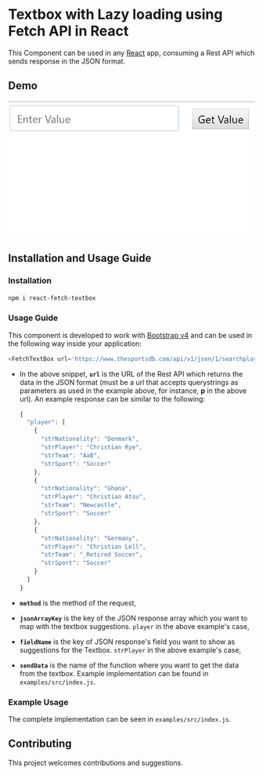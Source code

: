 # Textbox with Lazy loading using Fetch API in React

This Component can be used in any [React](https://reactjs.com) app, consuming a Rest API which sends response in the JSON format. 

## Demo

![DemoGif](/examples/InAction.gif?raw=true "Gif")


## Installation and Usage Guide
### Installation
`npm i react-fetch-textbox`

### Usage Guide
This component is developed to work with [Bootstrap v4](https://getbootstrap.com/docs/4.0/getting-started/introduction/) and can be used in the following way inside your application:

```js
<FetchTextBox url='https://www.thesportsdb.com/api/v1/json/1/searchplayers.php?p=' method='GET' jsonArrayKey='player' fieldName="strPlayer" sendData={getData.bind(this)} />
```
  - In the above snippet, **`url`** is the URL of the Rest API which returns the data in the JSON format (must be a url that accepts querystrings as parameters as used in the example above, for instance, **p** in the above url). An example response can be similar  to the following:

      ```js
      {
        "player": [
          {
            "strNationality": "Denmark",
            "strPlayer": "Christian Rye",
            "strTeam": "AaB",
            "strSport": "Soccer"
          },
          {
            "strNationality": "Ghana",
            "strPlayer": "Christian Atsu",
            "strTeam": "Newcastle",
            "strSport": "Soccer"
          },
          {
            "strNationality": "Germany",
            "strPlayer": "Christian Lell",
            "strTeam": "_Retired Soccer",
            "strSport": "Soccer"
          }
        ]
      }
      ```
  - **`method`** is the method of the request,
  - **`jsonArrayKey`** is the key of the JSON response array which you want to map with the textbox suggestions. `player` in the above example's case,
  - **`fieldName`** is the key of JSON response's field you want to show as suggestions for the Textbox. `strPlayer` in the above example's case,
  - **`sendData`** is the name of the function where you want to get the data from the textbox. Example implementation can be found in `examples/src/index.js`.
  
### Example Usage
The complete implementation can be seen in `examples/src/index.js`.

## Contributing
This project welcomes contributions and suggestions.
